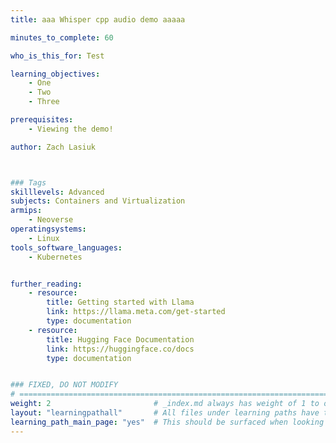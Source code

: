 ```yaml
---
title: aaa Whisper cpp audio demo aaaaa

minutes_to_complete: 60

who_is_this_for: Test

learning_objectives:
    - One
    - Two
    - Three

prerequisites:
    - Viewing the demo!

author: Zach Lasiuk



### Tags
skilllevels: Advanced
subjects: Containers and Virtualization 
armips:
    - Neoverse
operatingsystems:
    - Linux
tools_software_languages:
    - Kubernetes


further_reading:
    - resource:
        title: Getting started with Llama
        link: https://llama.meta.com/get-started
        type: documentation
    - resource:
        title: Hugging Face Documentation
        link: https://huggingface.co/docs
        type: documentation


### FIXED, DO NOT MODIFY
# ================================================================================
weight: 2                       # _index.md always has weight of 1 to order correctly
layout: "learningpathall"       # All files under learning paths have this same wrapper
learning_path_main_page: "yes"  # This should be surfaced when looking for related content. Only set for _index.md of learning path content.
---
```


